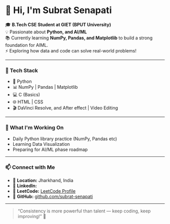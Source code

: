 # 👋 Hi, I'm Subrat Senapati  

🎓 **B.Tech CSE Student at GIET (BPUT University)**  
💡 Passionate about **Python, and AI/ML**  
📚 Currently learning **NumPy, Pandas, and Matplotlib** to build a strong foundation for AIML.  
⚡ Exploring how data and code can solve real-world problems!  

---

### 🧰 Tech Stack
- 🐍 Python  
- 📊 NumPy | Pandas | Matplotlib  
- 💻 C (Basics)  
- 🌐 HTML | CSS  
- 🎬 DaVinci Resolve, and After effect | Video Editing  

---

### 🌱 What I'm Working On
- Daily Python library practice (NumPy, Pandas etc)
- Learning Data Visualization
- Preparing for AI/ML phase roadmap  

---

### 📫 Connect with Me
- 📍 **Location:** Jharkhand, India  
- 💼 **LinkedIn:**   
- 🧠 **LeetCode:** [LeetCode Profile](https://leetcode.com/u/sr_subrat_07/) 
- 🐙 **GitHub:** [github.com/subrat-senapati](https://github.com/SubratSenapati-07)

---

> “Consistency is more powerful than talent — keep coding, keep improving!” 🚀
